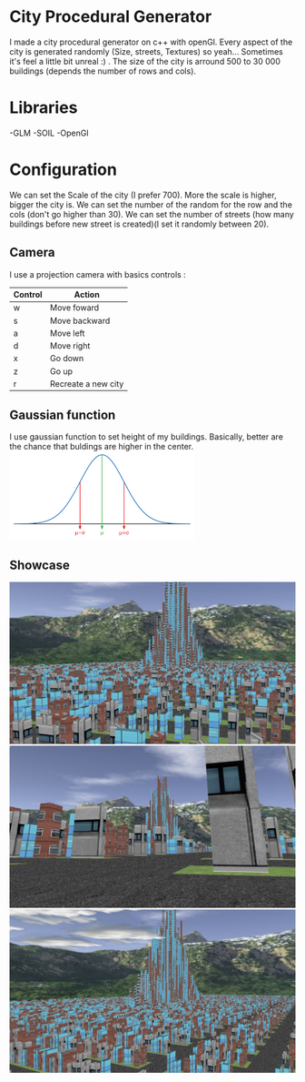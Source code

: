 # City Procedural Generator

I made a city procedural generator on c++ with openGl. Every aspect of the city is generated randomly (Size, streets, Textures) so yeah... Sometimes it's feel a little bit unreal :) . The size of the city is arround 500 to 30 000 buildings (depends the number of rows and cols).


# Libraries
-GLM
-SOIL
-OpenGl

# Configuration
We can set the Scale of the city (I prefer 700). More the scale is higher, bigger the city is.
We can set the number of the random for the row and the cols (don't go higher than 30).
We can set the number of streets (how many buildings before new street is created)(I set it randomly between 20).

## Camera
I use a projection camera with basics controls :

|Control|Action |
|--|--|
|  w|  Move foward|
|  s|  Move backward|
|  a|  Move left|
|  d|  Move right|
|  x|  Go down|
|  z|  Go up|
|  r|  Recreate a new city|

## Gaussian function
I use gaussian function to set height of my buildings. Basically, better are the chance that buldings are higher in the center.
![Gaussian](CityProcedural/Showcase/Gaussian.png)


## Showcase
![City 1](CityProcedural/Showcase/City1.png)
![City 2](CityProcedural/Showcase/City2.png)
![City 3](CityProcedural/Showcase/City3.png)
